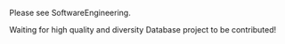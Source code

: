 Please see SoftwareEngineering.

Waiting for high quality and diversity Database project to be contributed!